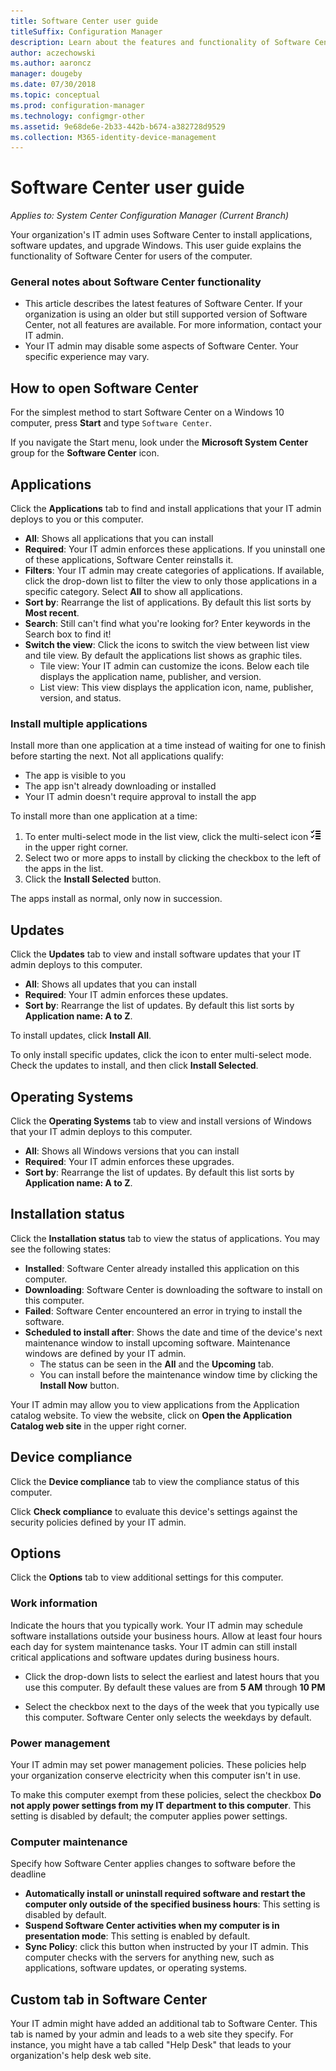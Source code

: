 ```yaml
---
title: Software Center user guide
titleSuffix: Configuration Manager
description: Learn about the features and functionality of Software Center
author: aczechowski
ms.author: aaroncz
manager: dougeby
ms.date: 07/30/2018
ms.topic: conceptual
ms.prod: configuration-manager
ms.technology: configmgr-other
ms.assetid: 9e68de6e-2b33-442b-b674-a382728d9529
ms.collection: M365-identity-device-management
---
```


# Software Center user guide

*Applies to: System Center Configuration Manager (Current Branch)*

Your organization's IT admin uses Software Center to install applications, software updates, and upgrade Windows. This user guide explains the functionality of Software Center for users of the computer.

### General notes about Software Center functionality
- This article describes the latest features of Software Center. If your organization is using an older but still supported version of Software Center, not all features are available. For more information, contact your IT admin.
- Your IT admin may disable some aspects of Software Center. Your specific experience may vary.
<!-- - Your IT admin may change the color of Software Center, and add your organization's logo. The images in this article show the default experience. -->



## How to open Software Center

For the simplest method to start Software Center on a Windows 10 computer, press **Start** and type `Software Center`. 

If you navigate the Start menu, look under the **Microsoft System Center** group for the **Software Center** icon.



## Applications

Click the **Applications** tab to find and install applications that your IT admin deploys to you or this computer.
- **All**: Shows all applications that you can install
- **Required**: Your IT admin enforces these applications. If you uninstall one of these applications, Software Center reinstalls it.
- **Filters**: Your IT admin may create categories of applications. If available, click the drop-down list to filter the view to only those applications in a specific category. Select **All** to show all applications.
- **Sort by**: Rearrange the list of applications. By default this list sorts by **Most recent**.
- **Search**: Still can't find what you're looking for? Enter keywords in the Search box to find it!
-  **Switch the view**: Click the icons to switch the view between list view and tile view. By default the applications list shows as graphic tiles. 
    - Tile view: Your IT admin can customize the icons. Below each tile displays the application name, publisher, and version. 
    - List view: This view displays the application icon, name, publisher, version, and status. 


### Install multiple applications 
<!-- 1357126 -->
Install more than one application at a time instead of waiting for one to finish before starting the next. Not all applications qualify:
- The app is visible to you
- The app isn't already downloading or installed
- Your IT admin doesn't require approval to install the app

To install more than one application at a time:
 1. To enter multi-select mode in the list view, click the multi-select icon ![Software Center multi-select icon](media/software-center-multi-select-apps.png) in the upper right corner.
 2. Select two or more apps to install by clicking the checkbox to the left of the apps in the list.
 3. Click the **Install Selected** button.

The apps install as normal, only now in succession.




## Updates

Click the **Updates** tab to view and install software updates that your IT admin deploys to this computer.  
- **All**: Shows all updates that you can install
- **Required**: Your IT admin enforces these updates.
- **Sort by**: Rearrange the list of updates. By default this list sorts by **Application name: A to Z**.

To install updates, click **Install All**.

To only install specific updates, click the icon to enter multi-select mode. Check the updates to install, and then click **Install Selected**.



## Operating Systems

Click the **Operating Systems** tab to view and install versions of Windows that your IT admin deploys to this computer.  
- **All**: Shows all Windows versions that you can install
- **Required**: Your IT admin enforces these upgrades.
- **Sort by**: Rearrange the list of updates. By default this list sorts by **Application name: A to Z**.



## Installation status

Click the **Installation status** tab to view the status of applications. You may see the following states:
- **Installed**: Software Center already installed this application on this computer.
- **Downloading**: Software Center is downloading the software to install on this computer.
- **Failed**: Software Center encountered an error in trying to install the software.
- **Scheduled to install after**: Shows the date and time of the device's next maintenance window to install upcoming software. Maintenance windows are defined by your IT admin.<!--1358131-->
    - The status can be seen in the **All** and the **Upcoming** tab. 
    - You can install before the maintenance window time by clicking the **Install Now** button. 

Your IT admin may allow you to view applications from the Application catalog website. To view the website, click on **Open the Application Catalog web site** in the upper right corner. <!--1358214-->

## Device compliance

Click the **Device compliance** tab to view the compliance status of this computer.

Click **Check compliance** to evaluate this device's settings against the security policies defined by your IT admin.



## Options

Click the **Options** tab to view additional settings for this computer.

### Work information

Indicate the hours that you typically work. Your IT admin may schedule software installations outside your business hours. Allow at least four hours each day for system maintenance tasks. Your IT admin can still install critical applications and software updates during business hours.

- Click the drop-down lists to select the earliest and latest hours that you use this computer. By default these values are from **5 AM** through **10 PM**

- Select the checkbox next to the days of the week that you typically use this computer. Software Center only selects the weekdays by default.  


### Power management

Your IT admin may set power management policies. These policies help your organization conserve electricity when this computer isn't in use. 

To make this computer exempt from these policies, select the checkbox **Do not apply power settings from my IT department to this computer**. This setting is disabled by default; the computer applies power settings. 


### Computer maintenance

Specify how Software Center applies changes to software before the deadline
- **Automatically install or uninstall required software and restart the computer only outside of the specified business hours**: This setting is disabled by default.
- **Suspend Software Center activities when my computer is in presentation mode**: This setting is enabled by default.
- **Sync Policy**: click this button when instructed by your IT admin. This computer checks with the servers for anything new, such as applications, software updates, or operating systems.

## Custom tab in Software Center
Your IT admin might have added an additional tab to Software Center. This tab is named by your admin and leads to a web site they specify. For instance, you might have a tab called "Help Desk" that leads to your organization's help desk web site. <!--1358132-->

